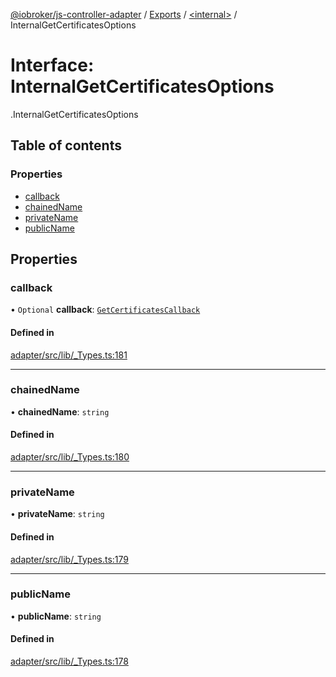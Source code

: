 [@iobroker/js-controller-adapter](../README.md) / [Exports](../modules.md) / [<internal\>](../modules/internal_.md) / InternalGetCertificatesOptions

# Interface: InternalGetCertificatesOptions

[<internal>](../modules/internal_.md).InternalGetCertificatesOptions

## Table of contents

### Properties

- [callback](internal_.InternalGetCertificatesOptions.md#callback)
- [chainedName](internal_.InternalGetCertificatesOptions.md#chainedname)
- [privateName](internal_.InternalGetCertificatesOptions.md#privatename)
- [publicName](internal_.InternalGetCertificatesOptions.md#publicname)

## Properties

### callback

• `Optional` **callback**: [`GetCertificatesCallback`](../modules/internal_.md#getcertificatescallback)

#### Defined in

[adapter/src/lib/_Types.ts:181](https://github.com/ioBroker/ioBroker.js-controller/blob/6912de44/packages/adapter/src/lib/_Types.ts#L181)

___

### chainedName

• **chainedName**: `string`

#### Defined in

[adapter/src/lib/_Types.ts:180](https://github.com/ioBroker/ioBroker.js-controller/blob/6912de44/packages/adapter/src/lib/_Types.ts#L180)

___

### privateName

• **privateName**: `string`

#### Defined in

[adapter/src/lib/_Types.ts:179](https://github.com/ioBroker/ioBroker.js-controller/blob/6912de44/packages/adapter/src/lib/_Types.ts#L179)

___

### publicName

• **publicName**: `string`

#### Defined in

[adapter/src/lib/_Types.ts:178](https://github.com/ioBroker/ioBroker.js-controller/blob/6912de44/packages/adapter/src/lib/_Types.ts#L178)
